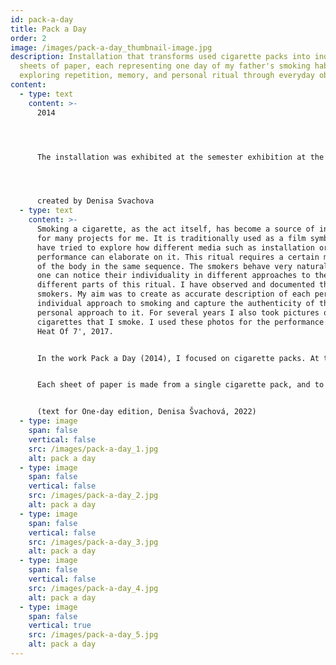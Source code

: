 ```yaml
---
id: pack-a-day
title: Pack a Day
order: 2
image: /images/pack-a-day_thumbnail-image.jpg
description: Installation that transforms used cigarette packs into individual
  sheets of paper, each representing one day of my father's smoking habit,
  exploring repetition, memory, and personal ritual through everyday objects.
content:
  - type: text
    content: >-
      2014




      The installation was exhibited at the semester exhibition at the Academy of Fine Arts in Prague in 2014.




      created by Denisa Svachova
  - type: text
    content: >-
      Smoking a cigarette, as the act itself, has become a source of inspiration
      for many projects for me. It is traditionally used as a film symbol, but I
      have tried to explore how different media such as installation or
      performance can elaborate on it. This ritual requires a certain movement
      of the body in the same sequence. The smokers behave very naturally, but
      one can notice their individuality in different approaches to the
      different parts of this ritual. I have observed and documented the
      smokers. My aim was to create as accurate description of each person's
      individual approach to smoking and capture the authenticity of their
      personal approach to it. For several years I also took pictures of my own
      cigarettes that I smoke. I used these photos for the performance In The
      Heat Of 7', 2017.


      In the work Pack a Day (2014), I focused on cigarette packs. At the beginning, I collected all the boxes. On some of the boxes, I have found various handwritten messages forgotten cigarettes, papers, or tickets. However, my main focus was on the boxes from one particular person, my father. He used to smoke a pack of cigarettes a day. He created this habit to control his consumption and regulate how much he smokes. The particular consistency of this habit has inspired me to create a calendar from each box that he smoked every day.


      Each sheet of paper is made from a single cigarette pack, and to make my father's "a pack a day" rule clear, each page has a date stamped on it. I created the paper using the carpet technique, which really achieved the effect of each paper being made from just one cigarette box. Depending on which box I used, the paper is a slightly different color and texture. 


      (text for One-day edition, Denisa Švachová, 2022)
  - type: image
    span: false
    vertical: false
    src: /images/pack-a-day_1.jpg
    alt: pack a day
  - type: image
    span: false
    vertical: false
    src: /images/pack-a-day_2.jpg
    alt: pack a day
  - type: image
    span: false
    vertical: false
    src: /images/pack-a-day_3.jpg
    alt: pack a day
  - type: image
    span: false
    vertical: false
    src: /images/pack-a-day_4.jpg
    alt: pack a day
  - type: image
    span: false
    vertical: true
    src: /images/pack-a-day_5.jpg
    alt: pack a day
---
```

